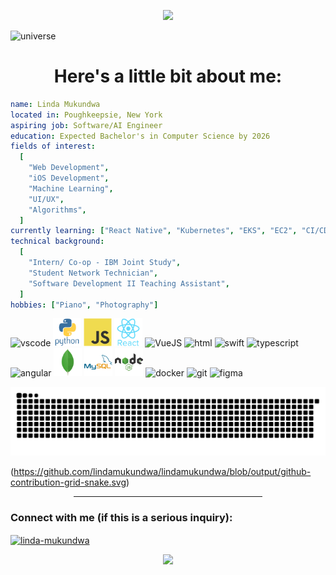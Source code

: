
<!--
**LindaMukundwa/LindaMukundwa** is a ✨ _special_ ✨ repository because its `README.md` (this file) appears on your GitHub profile.

Here are some ideas to get you started:

- 🔭 I’m currently working on ...
- 🌱 I’m currently learning ...
- 👯 I’m looking to collaborate on ...
- 🤔 I’m looking for help with ...
- 💬 Ask me about ...
- 📫 How to reach me: ...
- 😄 Pronouns: ...
- ⚡ Fun fact: ...
-->

<p align="center">
  <img src="https://capsule-render.vercel.app/api?type=waving&height=200&color=gradient&text=Hey,%20everyone!%20%20I%20am%20Linda%20🥭&fontSize=50&reversal=true"/>
</p>

<img align-items="center" alt="universe" src="https://media1.giphy.com/media/v1.Y2lkPTc5MGI3NjExZ245Z3NwZDhveHRwYnY0OGZ1dGdodDB5Zmh5OGhnODRnYnlrM2ZwdyZlcD12MV9pbnRlcm5hbF9naWZfYnlfaWQmY3Q9Zw/l3c614V12UA82q1vG/giphy.gif">

<h1 align="center">Here's a little bit about me: </h1>

```yaml
name: Linda Mukundwa
located in: Poughkeepsie, New York
aspiring job: Software/AI Engineer
education: Expected Bachelor's in Computer Science by 2026
fields of interest:
  [
    "Web Development",
    "iOS Development",
    "Machine Learning",
    "UI/UX",
    "Algorithms",
  ]
currently learning: ["React Native", "Kubernetes", "EKS", "EC2", "CI/CD"]
technical background:
  [
    "Intern/ Co-op - IBM Joint Study",
    "Student Network Technician",
    "Software Development II Teaching Assistant",
  ] 
hobbies: ["Piano", "Photography"]
```

<p align="left">
<img src="https://cdn.jsdelivr.net/gh/devicons/devicon/icons/vscode/vscode-original.svg" alt="vscode" width="45" height="45"/>
<img src="https://raw.githubusercontent.com/devicons/devicon/master/icons/python/python-original-wordmark.svg" alt="python" width="45" height="45"/>
<img src="https://raw.githubusercontent.com/devicons/devicon/master/icons/javascript/javascript-original.svg" alt="javascript" width="45" height="45" />
<img src="https://raw.githubusercontent.com/devicons/devicon/master/icons/react/react-original-wordmark.svg" alt="react" width="45" height="45" />
<img src="https://cdn.jsdelivr.net/gh/devicons/devicon/icons/vuejs/vuejs-original-wordmark.svg" alt="VueJS" width="45" height="45"/>
<img src="https://cdn.jsdelivr.net/gh/devicons/devicon/icons/html5/html5-original.svg" alt="html" width="45" height="45"/>
<img src="https://cdn.jsdelivr.net/gh/devicons/devicon/icons/swift/swift-original.svg" alt="swift" width="45" height="45"/>
<img src="https://cdn.jsdelivr.net/gh/devicons/devicon/icons/typescript/typescript-original.svg" alt="typescript" width="45" height="45" />
<img src="https://cdn.jsdelivr.net/gh/devicons/devicon/icons/angular/angular-original.svg" alt="angular" width="45" height="45" />
<img src="https://raw.githubusercontent.com/devicons/devicon/master/icons/mongodb/mongodb-original.svg" alt="mongodb" width="45" height="45" />
<img src="https://raw.githubusercontent.com/devicons/devicon/master/icons/mysql/mysql-original-wordmark.svg" alt="mysql" width="45" height="45" />
<img src="https://raw.githubusercontent.com/devicons/devicon/master/icons/nodejs/nodejs-original-wordmark.svg" alt="nodejs" width="45" height="45" />
<img src="https://cdn.jsdelivr.net/gh/devicons/devicon/icons/docker/docker-original.svg" alt="docker" width="45" height="45"/>       
<img src="https://cdn.jsdelivr.net/gh/devicons/devicon/icons/git/git-original.svg" alt="git" width="45" height="45"/>
<img src="https://cdn.jsdelivr.net/gh/devicons/devicon/icons/figma/figma-original.svg" alt="figma" width="45" height="45"/>   
</p>

<p align = "center">
	<img src = "https://github.com/7oSkaaa/7oSkaaa/blob/output/github-contribution-grid-snake.svg?" alt = "Snake Game"/>
</p>

(https://github.com/lindamukundwa/lindamukundwa/blob/output/github-contribution-grid-snake.svg)

<div align="center">

<hr width="60%" >
<h3 align="left">Connect with me (if this is a serious inquiry):</h3>
<p align="left">
<a href="https://www.linkedin.com/in/linda-mukundwa/" target="blank"><img align="center" src="https://raw.githubusercontent.com/rahuldkjain/github-profile-readme-generator/master/src/images/icons/Social/linked-in-alt.svg" alt="linda-mukundwa" height="30" width="40" /></a>
</p>

<p align="center">
  <img src="https://capsule-render.vercel.app/api?type=waving&color=gradient&height=100&section=footer"/>
</p>

